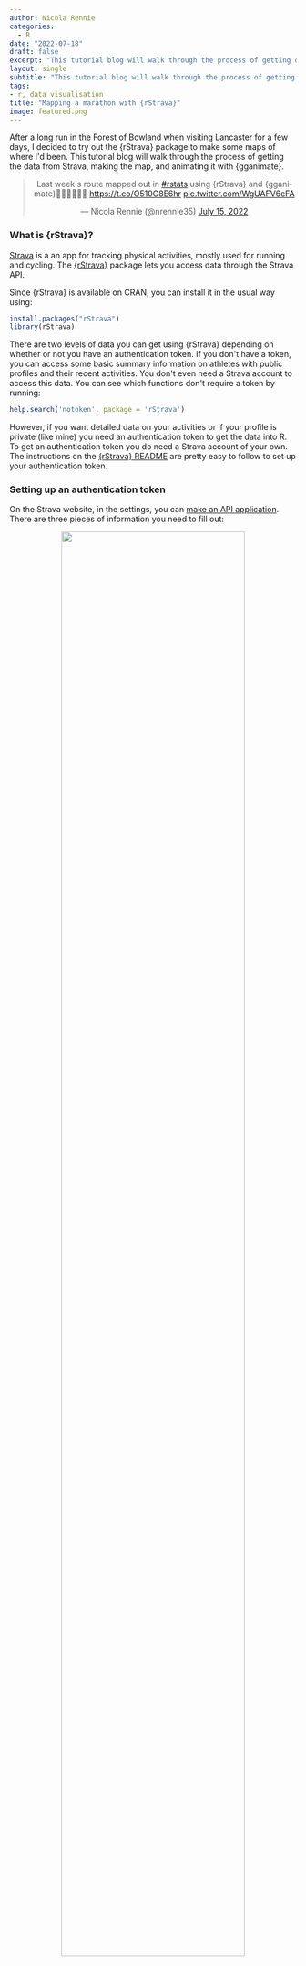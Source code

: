 ```yaml
---
author: Nicola Rennie
categories:
  - R
date: "2022-07-18"
draft: false
excerpt: "This tutorial blog will walk through the process of getting data from Strava using {rStrava}, making a map of it, and animating the map with {gganimate}."
layout: single
subtitle: "This tutorial blog will walk through the process of getting data from Strava using {rStrava}, making a map of it, and animating the map with {gganimate}."
tags:
- r, data visualisation
title: "Mapping a marathon with {rStrava}"
image: featured.png
---
```


After a long run in the Forest of Bowland when visiting Lancaster for a few days, I decided to try out the {rStrava} package to make some maps of where I'd been. This tutorial blog will walk through the process of getting the data from Strava, making the map, and animating it with {gganimate}.

<blockquote class="twitter-tweet" align="center"><p lang="en" dir="ltr">Last week&#39;s route mapped out in <a href="https://twitter.com/hashtag/rstats?src=hash&amp;ref_src=twsrc%5Etfw">#rstats</a> using {rStrava} and {gganimate}🏃‍♀️🏃‍♀️🏃‍♀️ <a href="https://t.co/O510G8E6hr">https://t.co/O510G8E6hr</a> <a href="https://t.co/WgUAFV6eFA">pic.twitter.com/WgUAFV6eFA</a></p>&mdash; Nicola Rennie (@nrennie35) <a href="https://twitter.com/nrennie35/status/1547988431627726850?ref_src=twsrc%5Etfw">July 15, 2022</a></blockquote> <script async src="https://platform.twitter.com/widgets.js" charset="utf-8"></script>

### What is {rStrava}?

[Strava](https://www.strava.com/) is a an app for tracking physical activities, mostly used for running and cycling. The [{rStrava}](https://github.com/fawda123/rStrava) package lets you access data through the Strava API. 

Since {rStrava} is available on CRAN, you can install it in the usual way using:

``` r
install.packages("rStrava")
library(rStrava)
```
There are two levels of data you can get using {rStrava} depending on whether or not you have an authentication token. If you don't have a token, you can access some basic summary information on athletes with public profiles and their recent activities. You don't even need a Strava account to access this data. You can see which functions don't require a token by running:

``` r
help.search('notoken', package = 'rStrava')
```
However, if you want detailed data on your activities or if your profile is private (like mine) you need an authentication token to get the data into R. To get an authentication token you do need a Strava account of your own. The instructions on the [{rStrava} README](https://github.com/fawda123/rStrava) are pretty easy to follow to set up your authentication token. 

### Setting up an authentication token

On the Strava website, in the settings, you can [make an API application](https://www.strava.com/settings/api). There are three pieces of information you need to fill out: 

<p align="center">
<img width = "80%" src="/blog/2022-07-18-mapping-a-marathon-with-rstrava/strava_api.png?raw=true">
</p>

* **Application Name**: the name of your app (this can be almost anything). I used the blog title.
* **Website**: Must be a valid URL, but can otherwise be pretty much anything.
* **Authorization Callback Domain**: change to `localhost` or any domain. If deploying an app that uses the Strava API, you'll need to update this. 

After you click "Create", you'll be prompted to upload an icon (can be any image), and this will generate a token for you. 

Now, you need to add this token into R. You can do this using the `config()` function from {httr}, and the `strava_oauth()` function from {rStrava}. The `strava_oauth()` function needs four pieces of information, all provided as character strings. 

``` r
strava_token <- httr::config(token = strava_oauth(app_name,
                                                  app_client_id,
                                                  app_secret,
                                                  app_scope = "activity:read_all"))
```
The `app_name` is the name you gave to the app when making your token on the Strava website. The `app_client_id` and `app_secret` were generated after you clicked "Create" on the Strava website, and you can simply pass these in. You will also perhaps want to change the `app_scope` argument. By default, this is set to `"public"`, but you may want to get information on your activities which are not public. You can save the token as a variable, to pass into the {rStrava} functions. I've called it `strava_token`.


### Reading in the data

With the authentication token set you can now begin to get data into R, directly from the Strava API. First of all, I grabbed the data on my activities using the `get_activity_list()` function, for which I need to pass in my Strava token. I then use the `get_activity_streams()` function to get detailed information on a specific activity. Here the `id` is the activity id i.e., the number that comes at the end of the URL string for the activity: `https://www.strava.com/activities/{id}.` 

``` r
my_acts <- get_activity_list(strava_token) 
id = {id}
strava_data <- get_activity_streams(my_acts,
                                    strava_token,
                                    id = id)
```

This is what the output of `strava_data` looks like:

``` r
  altitude cadence distance grade_smooth heartrate      lat       lng moving time velocity_smooth         id
1     24.8      84   0.0027          2.0       105 54.04575 -2.798552  FALSE    0          0.0000 7419225187
2     24.9      85   0.0066          1.3       112 54.04572 -2.798607   TRUE    3          4.6548 7419225187
3     24.9      85   0.0078          1.0       117 54.04572 -2.798626   TRUE    4          4.5180 7419225187
4     24.9      86   0.0078          0.8       117 54.04570 -2.798638  FALSE    5          3.6144 7419225187
5     24.9      86   0.0102          0.9       118 54.04567 -2.798653   TRUE    6          4.4892 7419225187
6     24.9      85   0.0130          1.1       119 54.04565 -2.798678   TRUE    7          5.2812 7419225187
```

There are some nice built-in mapping functions in {rStrava} that I recommend checking out, but since I'm going to build my own here, I don't need to use {rStrava} again. I saved the data as a CSV file so that I could go back and work on it again without having to re-download it using {rStrava}.

``` r
write.csv(strava_data, "strava_data.csv", row.names = F)
```

### Data wrangling

The data the comes out of the `get_activity_streams()` function is already very clean, so the data wrangling for this example is very minimal. In fact, I only used two functions, neither of which was really necessary. I converted the data frame to a tibble using `as_tibble()` because I prefer working with tibbles. Since all the data is for a single activity in this case, the `id` column is a bit redundant so I also used `select()` from {dplyr} to remove the `id` column. 

``` r
library(tidyverse)
strava_data %>% 
  as_tibble() %>% 
  select(-id)
```

### Background maps

Now it's finally time to start building a map! Here, I loaded the rest of the R packages I'll be using for mapping and animating.

``` r
library(sf)
library(ggmap)
library(osmdata)
library(rcartocolor)
library(gganimate)
```
Here, {sf} isn't technically necessary but useful if you want to make a geometry object in R (more on that later). {ggmap} and {osmdata} are used for creating a background map. {ggplot2} has already been loaded eariler with the rest of the tidyverse, and along with {rcartocolor} for a nice colour scheme, this will plot the main map. Then, {gganimate} is used for animating the map.

Before I actually mapped my run, I wanted to get a background map. I used the `getbb()` (bounding box) function from {osmdata} to get the approximate coordinates around where I started my run using the place name as input. 

``` r
getbb("Lancaster, UK")
        min       max
x -2.983647 -2.458735
y 53.918066 54.239557
```
I then played around to get the exact rectangle I wanted, and specified it manually. Now, `bb` specifies the minimum and maximum latitude and longitude of where my background map should cover. 

``` r
bb <- matrix(c(-2.9, -2.53, 53.95, 54.10), 
             ncol = 2, 
             nrow = 2,
             byrow = TRUE,
             dimnames = list(c("x", "y"), c("min", "max")))
```
This bounding box can be passed into `get_map()` from {ggmap} to get the background map. By default, {ggmap} uses Google Maps, for which an API key is required. Setting the `source = "stamen"` means that you don't have to register a Google API key. You can also choose a `maptype`, and here I chose `"toner-hybrid"`. I'd recommend playing around with the different types to see which one you like - use `?get_map()` for a list of options. You can also choose whether or not you want a colour or black and white background. I opted for a black and white (`"bw"`) background map, as I later found it difficult to get enough contrast between my data points and the background map otherwise. 

``` r
bg_map <- get_map(bb,
                  source = "stamen",
                  maptype = "toner-hybrid", 
                  color = "bw")
```
The background map can be visualised using `ggmap()`.

``` r
ggmap(bg_map)
```

<p align="center">
<img width = "80%" src="/blog/2022-07-18-mapping-a-marathon-with-rstrava/bg_map.png?raw=true">
</p>

### Overlaying the activity data

I'm simply going to use {ggplot2} to overlay the data in `strava_data` on top of my background map. Using {ggplot2}, there are (at least) two different ways we could add the data: either using `geom_point()` or `geom_sf()`. We'll start with `geom_point()`. 

``` r
g <- ggmap(bg_map) +
     geom_point(data = strava_data,
                inherit.aes = FALSE,
                aes(x = lng, 
                    y = lat, 
                    colour = altitude), 
                 size = 1)
```
Here, we specify `strava_data` as the `data` argument in `geom_point()`. Note that there is no `ggplot()` call here, as it's hidden inside the `ggmap()` function. Therefore, we also want to specify `inherit.aes = FALSE` to make sure that the hidden aesthetics carried through by `ggmap()` don't interfere with our point data. I specify the `x` and `y` coordinates as the longitude and latitude, respectively, and colour the points based on the altitude. I also played around with the size of the points until it looked the way I wanted it to. Note that, alternatively you could use `geom_line()` in exactly the same way.

Since, longitude and latitude are geographic data, it may make sense to instead convert them to a geometry object using the {sf} package. This may be necessary if your background map and coordinate data use different coordinate systems. In this case, it doesn't actually matter. But I'll show you anyway, just in case you need it. First, we convert our `strava_data` tibble into an `sf` object using `st_as_sf()`. We also specify which columns from `strava_data` are the longitude and latitude, with the longitude column coming first. We set the coordinate reference system (`crs`) as `4326` to match the coordinate system used. Setting `remove = FALSE` also keeps the original latitude and longitude columns in the tibble, even after converting to an `sf` object.


``` r
strava_sf <- st_as_sf(strava_data,
                      coords = c("lng", "lat"),
                      crs = 4326,
                      remove = FALSE)
```
The `strava_sf` object is now an `sf` object so it can be used with `geom_sf()` instead of `geom_point()`. Here, we don't need to specify the `x` and `y` aesthetics as they are automatically detected from the `sf` object. You may get a `Coordinate system already present. Adding new coordinate system, which will replace the existing one.` warning. This is because `geom_sf()` and `ggmap()` are both trying to set the (same) coordinate system.

```{r}
g <- ggmap(bg_map) +
     geom_sf(data = strava_sf,
             inherit.aes = FALSE,
             aes(colour = altitude), 
             size = 1) 
g
```
The maps returned using `geom_point()` and `geom_sf()` are essentially the same in this case.

<p align="center">
<img width = "80%" src="/blog/2022-07-18-mapping-a-marathon-with-rstrava/initial.png?raw=true">
</p>

### Styling the map

The inital map looks okay, but we can add some styling to make it look better. I'm a big fan of {rcartocolor} for colour palettes. I can get the hex codes of the `"SunsetDark"` palette, and use the same hex codes for the title font later. 

``` r
my_colors <- carto_pal(7, "SunsetDark")
my_colors
```
I change the colour of my points using `scale_colour_carto_c()` from {rcartocolor}, and change the title that appears in the legend at the same time. I also add a caption using the `labs()` function. Finally, I edit the theme. The `theme_void()` function is really useful for maps because it removes most of the theme elements which aren't very useful on maps like this e.g. axis labels, axis ticks, grid lines. I use the `theme()` function to bring the legend and the plot caption (used as a title here) inside the plot area. This create a little bit of white space at the bottom of the plot, so I remove it using `plot.margin`. I also edit the colour and size of the caption text.

``` r
g <- g + 
  scale_colour_carto_c(name = "Altitude (m)", palette = "SunsetDark") +
  labs(caption = "Lancaster - Forest of Bowland ") +
  theme_void() +
  theme(legend.position = c(0.85, 0.7), 
        legend.title = element_text(face = "bold", hjust = 0.5), 
        plot.caption = element_text(colour = "#dc3977", face = "bold", size = 16, 
                                    vjust = 10), 
        plot.margin = unit(c(0, 0, -0.75, 0), unit = "cm"))
g
```

<p align="center">
<img width = "80%" src="/blog/2022-07-18-mapping-a-marathon-with-rstrava/final.png?raw=true">
</p>

### Animating with {gganimate}

I was pretty happy with the final static image, but why not animate it? {gganimate} makes it really easy to animate ggplot objects. For this example, I'd strongly recommend using the `geom_point()` version of the map. 

``` r
g <- ggmap(bg_map) +
  geom_point(data = strava_data,
          inherit.aes = FALSE,
          aes(colour = altitude, 
              x = lng, 
              y = lat), 
          size = 1) + 
  scale_colour_carto_c(name = "Altitude (m)", palette = "SunsetDark") +
  labs(caption = "Lancaster - Forest of Bowland ") +
  theme_void() +
  theme(legend.position = c(0.85, 0.7), 
        axis.title = element_blank(), 
        legend.title = element_text(face = "bold", hjust = 0.5), 
        plot.caption = element_text(colour = "#dc3977", face = "bold", size = 16, 
                                    vjust = 10), 
        plot.margin = unit(c(0, 0, -0.75, 0), unit = "cm"))
```
Although you *can* animate plots with `sf` data using {gganimate}, it's a little bit trickier and it takes longer to render. So why not make our lives a little easier? There are two functions we need to animate our map:

* `transition_time()` specifies which variable in `strava_data` we want to animate over.
* `shadow_mark()` means the animation plots points cumulatively over time rather than just plotting a single point for each time.

``` r
g = g + 
  transition_time(time = time) +
  shadow_mark()
```
The `animate()` function then actually builds the animation. Usually `renderer = gifski_renderer()` should be the default, but I kept getting individual images instead of a gif unless I specified it manually - to investigate later. Here, I also specified the width and height (using a little bit of trial and error to avoid white space caused by the fixed ratio from `ggmap()`). `anim_save()` then saves the gif to a file (analogously to `ggsave()` from {ggplot2}).

``` r
animate(g, renderer = gifski_renderer(), height = 372, width = 538, units = "px")
anim_save("mapping_marathon.gif")
```

<p align="center">
<img width = "80%" src="/blog/2022-07-18-mapping-a-marathon-with-rstrava/mapping_marathon.gif?raw=true">
</p>

And that's it! You now have an animated map of your Strava recorded run (or cycle, or walk, or ...)! If you want to create a map of your own, you can find the R code used in this blog on [my website](/blog/2022-07-18-mapping-a-marathon-with-rstrava/mapping_marathon.R). Thanks very much to the creators of [{rStrava}](https://github.com/fawda123/rStrava) for such an easy to use package!
